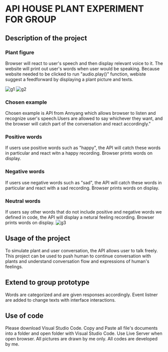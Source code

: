 # API HOUSE PLANT EXPERIMENT FOR GROUP
## Description of the project
### Plant figure 
Browser will react to user's speech and then display relevant voice to it. The website will print out user's words when user would be speaking. Because website needed to be clicked to run "audio.play()" function, webiste suggest a feedforward by displaying a plant picture and texts.
 
![g1](https://user-images.githubusercontent.com/79635121/110808206-0ec4bb00-8284-11eb-9acf-f341d645c7d5.png)
![g2](https://user-images.githubusercontent.com/79635121/110808218-11271500-8284-11eb-99f5-972313c2da16.png)

### Chosen example
Chosen example is API from Annyang which allows browser to listen and recognize user's speech.Users are allowed to say whichever they want, and the browser will catch part of the conversation and react accordingly."
### Positive words
If users use positive words such as "happy", the API will catch these words in particular and react witn a happy recording. Browser prints words on display.
### Negative words
If users use negative words such as "sad", the API will catch these words in particular and react with a sad recording. Browser prints words on display.
### Neutral words
If users say other words that do not include positive and negative words we defined in code, the API will display a netural feeling recording. Browser prints words on display.
![g3](https://user-images.githubusercontent.com/79635121/110809040-da9dca00-8284-11eb-84e3-27674d0e812f.png)
## Usage of the project
To simulate plant and user conversation, the API allows user to talk freely. This project can be used to push human to continue conversation with plants and understand conversation flow and expressions of human's feelings.
## Extend to group prototype 
Words are categorized and are given responses accordingly. Event listner are added to change texts with interface interactions.  
## Use of code
Please download Visual Studio Code. Copy and Paste all file's documents into a folder and open folder with Visual Studio Code. Use Live Server when open browser. All pictures are drawn by me only. All codes are developed by me.
